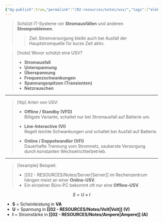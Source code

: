 ```yaml
---
{"dg-publish":true,"permalink":"/02-resources/notes/usv/","tags":["elektrotechnik"],"noteIcon":"","updated":"2025-07-12T13:31:41.000+02:00"}
---
```


> Schützt IT-Systeme vor **Stromausfällen** und anderen **Stromproblemen**.  
>> Ziel: Stromversorgung bleibt auch bei Ausfall der Hauptstromquelle für kurze Zeit aktiv.

> [!note] Wovor schützt eine USV?
> 
> - **Stromausfall**
> - **Unterspannung**
> - **Überspannung**
> - **Frequenzschwankungen**
> - **Spannungsspitzen (Transienten)**
> - **Netzrauschen**

---

> [!tip] Arten von USV:
> 
> - **Offline / Standby (VFD)**  
>     Billigste Variante, schaltet nur bei Stromausfall auf Batterie um.
>     
> - **Line-Interactive (VI)**  
>     Regelt leichte Schwankungen und schaltet bei Ausfall auf Batterie.
>     
> - **Online / Doppelwandler (VFI)**  
>     Dauerhafte Trennung vom Stromnetz, sauberste Versorgung durch konstanten Wechselrichterbetrieb.
>     

---

> [!example] Beispiel:
> 
> - [[02 - RESOURCES/Notes/Server\|Server]] im Rechenzentrum hängen meist an einer **Online-USV**.
> - Ein einzelner Büro-PC bekommt oft nur eine **Offline-USV**.

$$
S = U \times I
$$

- **S** = Scheinleistung in **VA**  
- **U** = Spannung in **[[02 - RESOURCES/Notes/Volt\|Volt]] (V)**  
- **I** = Stromstärke in **[[02 - RESOURCES/Notes/Ampere\|Ampere]] (A)**
